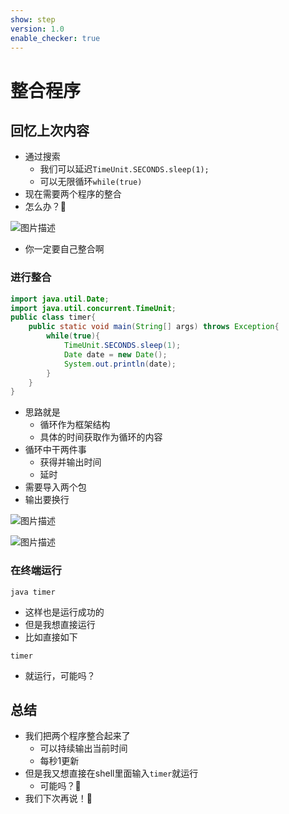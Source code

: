 ```yaml
---
show: step
version: 1.0
enable_checker: true
---
```


# 整合程序

## 回忆上次内容

- 通过搜索
	- 我们可以延迟`TimeUnit.SECONDS.sleep(1);`
	- 可以无限循环`while(true)`
- 现在需要两个程序的整合
- 怎么办？🤔


![图片描述](https://doc.shiyanlou.com/courses/uid1190679-20210311-1615446566649)

- 你一定要自己整合啊

### 进行整合

```java
import java.util.Date;
import java.util.concurrent.TimeUnit;
public class timer{
    public static void main(String[] args) throws Exception{
        while(true){
            TimeUnit.SECONDS.sleep(1);
            Date date = new Date();
            System.out.println(date);
        }
    }
}

```

- 思路就是
	- 循环作为框架结构
	- 具体的时间获取作为循环的内容
- 循环中干两件事
	- 获得并输出时间
	- 延时
- 需要导入两个包
- 输出要换行

![图片描述](https://doc.shiyanlou.com/courses/uid1190679-20210311-1615446922976)

![图片描述](https://doc.shiyanlou.com/courses/uid1190679-20210311-1615446964498)

### 在终端运行

```shell
java timer 
```

- 这样也是运行成功的
- 但是我想直接运行
- 比如直接如下

```shell
timer
```

- 就运行，可能吗？
 
## 总结

- 我们把两个程序整合起来了
	- 可以持续输出当前时间
	- 每秒1更新
- 但是我又想直接在shell里面输入`timer`就运行
	- 可能吗？🤔
- 我们下次再说！👋